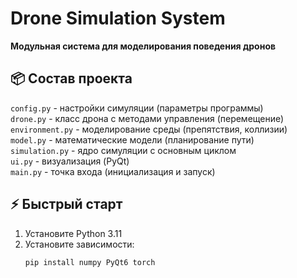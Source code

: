 # Drone Simulation System

**Модульная система для моделирования поведения дронов**

## 📦 Состав проекта
`config.py` - настройки симуляции (параметры программы)  
`drone.py` - класс дрона с методами управления (перемещение)  
`environment.py` - моделирование среды (препятствия, коллизии)  
`model.py` - математические модели (планирование пути)  
`simulation.py` - ядро симуляции с основным циклом  
`ui.py` - визуализация (PyQt)  
`main.py` - точка входа (инициализация и запуск)  

## ⚡ Быстрый старт
1. Установите Python 3.11  
2. Установите зависимости:  
   ```bash
   pip install numpy PyQt6 torch
